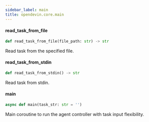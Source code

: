 ```yaml
---
sidebar_label: main
title: opendevin.core.main
---
```


#### read\_task\_from\_file

```python
def read_task_from_file(file_path: str) -> str
```

Read task from the specified file.

#### read\_task\_from\_stdin

```python
def read_task_from_stdin() -> str
```

Read task from stdin.

#### main

```python
async def main(task_str: str = '')
```

Main coroutine to run the agent controller with task input flexibility.

